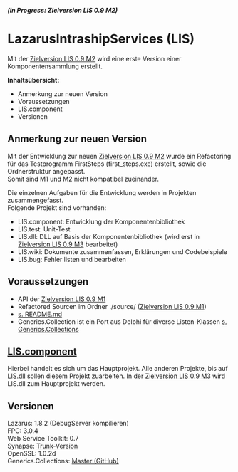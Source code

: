 ***(in Progress: Zielversion LIS 0.9 M2)***

LazarusIntrashipServices (LIS)
=============================

Mit der [Zielversion LIS 0.9 M2](https://github.com/AlfredGerke/LazarusIntrashipServices/milestone/2 "https://github.com/AlfredGerke/LazarusIntrashipServices/milestone/2") wird eine erste Version einer Komponentensammlung erstellt. 

**Inhaltsübersicht:**

- Anmerkung zur neuen Version
- Voraussetzungen
- LIS.component
- Versionen

Anmerkung zur neuen Version
---------------------------

Mit der Entwicklung zur neuen [Zielversion LIS 0.9 M2](https://github.com/AlfredGerke/LazarusIntrashipServices/milestone/2 "https://github.com/AlfredGerke/LazarusIntrashipServices/milestone/2") wurde ein Refactoring für das Testprogramm FirstSteps (first_steps.exe) erstellt, sowie die Ordnerstruktur angepasst.    
Somit sind M1 und M2 nicht kompatibel zueinander.    

Die einzelnen Aufgaben für die Entwicklung werden in Projekten zusammengefasst.    
Folgende Projekt sind vorhanden:    
* LIS.component: Entwicklung der Komponentenbibliothek
* LIS.test: Unit-Test
* LIS.dll: DLL auf Basis der Komponentenbibliothek (wird erst in [Zielversion LIS 0.9 M3](https://github.com/AlfredGerke/LazarusIntrashipServices/milestone/3 "https://github.com/AlfredGerke/LazarusIntrashipServices/milestone/3") bearbeitet)
* LIS.wiki: Dokumente zusammenfassen, Erklärungen und Codebeispiele
* LIS.bug: Fehler listen und bearbeiten


Voraussetzungen
---------------

* API der [Zielversion LIS 0.9 M1](https://github.com/AlfredGerke/LazarusIntrashipServices/milestone/1 "https://github.com/AlfredGerke/LazarusIntrashipServices/milestone/1")
* Refactored Sourcen im Ordner ./source/ ([Zielversion LIS 0.9 M1](https://github.com/AlfredGerke/LazarusIntrashipServices/milestone/1 "https://github.com/AlfredGerke/LazarusIntrashipServices/milestone/1"))
* [s. README.md](https://github.com/AlfredGerke/LazarusIntrashipServices/blob/master/first_steps/README.md "https://github.com/AlfredGerke/LazarusIntrashipServices/blob/master/first_steps/README.md") 
* Generics.Collection ist ein Port aus Delphi für diverse Listen-Klassen [s. Generics.Collections](https://github.com/dathox/generics.collections "https://github.com/dathox/generics.collections")


[LIS.component](https://github.com/AlfredGerke/LazarusIntrashipServices/projects/1 "https://github.com/AlfredGerke/LazarusIntrashipServices/projects/1")
-------------

Hierbei handelt es sich um das Hauptprojekt. Alle anderen Projekte, bis auf [LIS.dll](https://github.com/AlfredGerke/LazarusIntrashipServices/projects/2 "https://github.com/AlfredGerke/LazarusIntrashipServices/projects/2") sollen diesem Projekt zuarbeiten.
In der [Zielversion LIS 0.9 M3](https://github.com/AlfredGerke/LazarusIntrashipServices/milestone/3 "https://github.com/AlfredGerke/LazarusIntrashipServices/milestone/3") wird LIS.dll zum Hauptprojekt werden.


Versionen
---------
      
Lazarus: 1.8.2 (DebugServer kompilieren)      
FPC: 3.0.4     
Web Service Toolkit: 0.7   
Synapse: [Trunk-Version](https://svn.code.sf.net/p/synalist/code/trunk "https://svn.code.sf.net/p/synalist/code/trunk")   
OpenSSL: 1.0.2d        
Generics.Collections: [Master (GitHub)](https://github.com/dathox/generics.collections "https://github.com/dathox/generics.collections")
